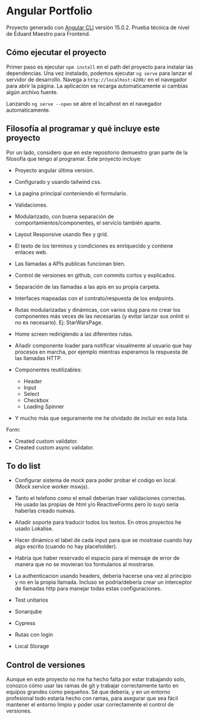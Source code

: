# Angular Portfolio

Proyecto generado con [Angular CLI](https://github.com/angular/angular-cli) versión 15.0.2.
Prueba técnica de nivel de Eduard Maestro para Frontend.

## Cómo ejecutar el proyecto

Primer paso es ejecutar `npm install` en el path del proyecto para instalar las dependencias.
Una vez instalado, podemos ejecutar `ng serve` para lanzar el servidor de desarrollo.
Navega a `http://localhost:4200/` en el navegador para abrir la página.
La aplicación se recarga automaticamente si cambias algún archivo fuente.

Lanzando `ng serve --open` se abre el localhost en el navegador automaticamente.

## Filosofía al programar y qué incluye este proyecto

  Por un lado, considero que en este repositorio demuestro gran parte de la filosofía que tengo al programar. Este proyecto incluye:

- Proyecto angular última version.
- Configurado y usando tailwind css.
- La pagina principal conteniendo el formulario.
- Validaciones.
- Modularizado, con buena separación de comportamientos/componentes, el servicio también aparte.
- Layout Responsive usando flex y grid.
- El texto de los terminos y condiciones es enriquecido y contiene enlaces web.
- Las llamadas a APIs publicas funcionan bien.
- Control de versiones en github, con commits cortos y explicados.
- Separación de las llamadas a las apis en su propia carpeta.
- Interfaces mapeadas con el contrato/respuesta de los endpoints.
- Rutas modularizadas y dinámicas, con varios slug para no crear los componentes más veces de las necesarias (y evitar lanzar sus onInit si no es necesario). Ej: StarWarsPage.
- Home screen redirigiendo a las diferentes rutas.
- Añadir componente loader para notificar visualmente al usuario que hay procesos en marcha, por ejemplo mientras esperamos la respuesta de las llamadas HTTP.

- Componentes reutilizables:
  - Header
  - Input
  - Select
  - Checkbox
  - Loading Spinner

- Y mucho más que seguramente me he olvidado de incluír en esta lista.

Form:

- Created custom validator.
- Created custom async validator.

## To do list

- Configurar sistema de mock para poder probar el codigo en local. (Mock service worker mswjs).
- Tanto el telefono como el email deberían traer validaciones correctas. He usado las propias de html y/o ReactiveForms pero lo suyo sería haberlas creado nuevas.
- Añadir soporte para traducir todos los textos. En otros proyectos he usado Lokalise.
- Hacer dinámico el label de cada input para que se mostrase cuando hay algo escrito (cuando no hay placeholder).
- Habría que haber reservado el espacio para el mensaje de error de manera que no se movieran los formularios al mostrarse.
- La authenticacion usando headers, debería hacerse una vez al principio y no en la propia llamada. Incluso se podría/debería crear un interceptor de llamadas http para manejar todas estas configuraciones.

- Test unitarios
- Sonarqube
- Cypress
- Rutas con login
- Local Storage

## Control de versiones

Aunque en este proyecto no me ha hecho falta por estar trabajando solo, conozco cómo usar las ramas de git y trabajar correctamente tanto en equipos grandes como pequeños.
Sé que debería, y en un entorno profesional todo estaría hecho con ramas, para asegurar que sea fácil mantener el entorno limpio y poder usar correctamente el control de versiones.
